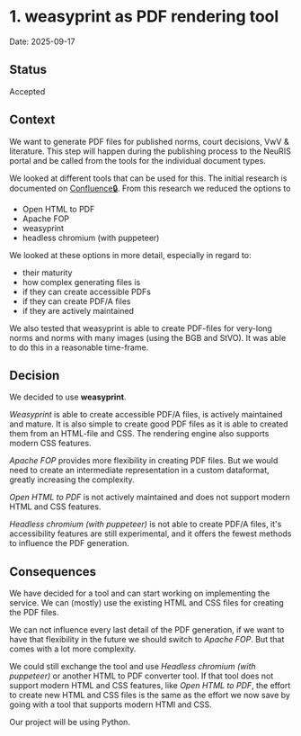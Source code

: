 # 1. weasyprint as PDF rendering tool

Date: 2025-09-17

## Status

Accepted

## Context

We want to generate PDF files for published norms, court decisions, VwV & literature.
This step will happen during the publishing process to the NeuRIS portal and be called from the tools for the individual
document types.

We looked at different tools that can be used for this. The initial research is documented on [Confluence🔒](https://digitalservicebund.atlassian.net/wiki/spaces/VER/pages/1900019740/PDF+generation+options). From
this research we reduced the options to
- Open HTML to PDF
- Apache FOP
- weasyprint
- headless chromium (with puppeteer)

We looked at these options in more detail, especially in regard to:
- their maturity
- how complex generating files is
- if they can create accessible PDFs
- if they can create PDF/A files
- if they are actively maintained

We also tested that weasyprint is able to create PDF-files for very-long norms and norms with many images (using the BGB and StVO). It was able to do this in a reasonable time-frame.

## Decision

We decided to use **weasyprint**.

*Weasyprint* is able to create accessible PDF/A files, is actively maintained and mature. It is also simple to create good
PDF files as it is able to created them from an HTML-file and CSS. The rendering engine also supports modern CSS
features.

*Apache FOP* provides more flexibility in creating PDF files. But we would need to create an intermediate representation
in a custom dataformat, greatly increasing the complexity.

*Open HTML to PDF* is not actively maintained and does not support modern HTML and CSS features.

*Headless chromium (with puppeteer)* is not able to create PDF/A files, it's accessibility features are still
experimental, and it offers the fewest methods to influence the PDF generation.

## Consequences

We have decided for a tool and can start working on implementing the service. We can (mostly) use the existing HTML and
CSS files for creating the PDF files.

We can not influence every last detail of the PDF generation, if we want to have that flexibility in the future we should
switch to *Apache FOP*. But that comes with a lot more complexity.

We could still exchange the tool and use *Headless chromium (with puppeteer)* or another HTML to PDF converter tool. If
that tool does not support modern HTML and CSS features, like *Open HTML to PDF*, the effort to create new HTML and CSS
files is the same as the effort we now save by going with a tool that supports modern HTMl and CSS.

Our project will be using Python.